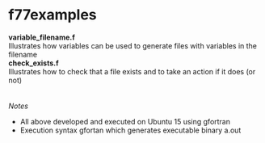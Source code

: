 # f77examples

<b>variable_filename.f</b>
<br>
Illustrates how variables can be used to generate files with variables in the filename
</br>
<b>check_exists.f</b>
<br>
Illustrates how to check that a file exists and to take an action if it does (or not)
</br>
<br></br>
<i>Notes</i>
<ul>
<li>All above developed and executed on Ubuntu 15 using gfortran</li>
<li>Execution syntax gfortan <filename> which generates executable binary a.out</li>
</ul>
